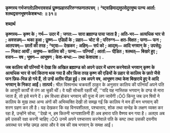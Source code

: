 **कृष्णस्य गर्भजगतोऽतिभरावसन्नं** **पाॢष्णप्रहारपरिरुग्नफणातपत्रम् ।** **²ष्ट्वाहिमाद्यमुपसेदुरमुष्य पत्न्य** **आर्ता: श्लथद्वसनभूषणकेशबन्धा: ॥ ३१॥** 

**शब्दार्थ** 

**कृष्णस्य—** **कृष्ण के** **; गर्भ—** **उदर में** **; जगत:—** **सारा ब्रह्माण्ड पाया जाता है** **; अति-भर—** **अत्यधिक भार से** **; अवसन्नम्—** **थका** **हुआ** **; पाॢष्ण—** **एडिय़ों के** **; प्रहार—** **चोट से** **; परिरुग्न—** **क्षत-विक्षत** **; फणा—** **फन** **; आतपत्रम्—** **छातों की तरह** **; ²ष्ट्वा—** **देखकर** **;** **अहिम्—** **सर्प को** **; आद्यम्—** **आदि भगवान् के** **; उपसेदु:—** **निकट आयीं** **; अमुष्य—** **कालिय की** **; पत्न्य:—** **पत्नियाँ** **; आर्ता:—** **पीडि़त** **; श्लथत्—** **बिखरे हुए** **; वसन—** **वष** **; भूषण—** **आभूषण** **; केश-बन्धा:—** **तथा केशपाश।** **.** 

**जब कालिय की पत्नियों ने देखा कि अखिल ब्रह्माण्ड को अपने उदर में धारण करनेवाले** **भगवान् कृष्ण के अत्यधिक भार से सर्प कितना थक गया है और किस तरह कृष्ण की एडियों** **के प्रहार से कालिय के छाते जैसे फन छिन्न-भिन्न हो गये हैं, तो उन्हें अतीव पीड़ा हुई। तब अपने** **वष, आभूषण तथा केश बिखराये हुए वे आदि भगवान् के निकट आईं।** **तात्पर्य :** श्रील विश्वनाथ चक्रवर्ती ठाकुर के अनुसार कालिय की पत्नियाँ अपने पति के आसुरी कार्यों से तंग आ चुकी थीं। वे यही सोचती रहतीं थीं, ''यदि यह नास्तिक भगवान् के दण्ड से मारा जाता है, तो इसे मरने दें। हम विधवा होकर भगवान् की पूजा में लग जायेंगी।ÓÓ किन्तु जब उन षियों ने कालिय के मुख तथा अन्य अंगों की अभिव्यक्ति देखी तो समझ गईं कि कालिय ने मन ही मन भगवान् की शरण ग्रहण कर ली है। यह देखकर कि वह विनयशीलता, पश्चात्ताप, शोक तथा सन्देह के लक्षण व्यक्त कर रहा है, उन्होंने सोचा, ''देखो न, हम कितनी भाग्यशालिनी हैं! अब हमारा पति वैष्णव बन गया है। अतएव अब हमें उसकी रक्षा करनी चाहिए।ÓÓ उनमें अपने पश्चात्ताप करनेवाले पति के कष्ट तथा उसकी दयनीय अवस्था पर स्नेह उमड़ आया और वे सब की सब भगवान् के समक्ष आईं।  
